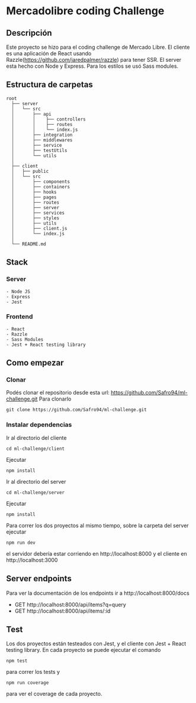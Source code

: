 # Mercadolibre coding Challenge

## Descripción

Este proyecto se hizo para el coding challenge de Mercado Libre. El cliente es una aplicación de React usando Razzle(https://github.com/jaredpalmer/razzle) para tener SSR. El server esta hecho con Node y Express. Para los estilos se usó Sass modules.

## Estructura de carpetas

    root
      ├── server
      │   └── src
      │       ├── api
      │       │    ├── controllers
      │       │    ├── routes
      │       │    └── index.js
      │       ├── integration
      │       ├── middlewares
      │       ├── service
      │       ├── testUtils
      │       └── utils
      │
      ├── client
      │   ├── public
      │   └── src
      │       ├── components
      │       ├── containers
      │       ├── hooks
      │       ├── pages
      │       ├── routes
      │       ├── server
      │       ├── services
      │       ├── styles
      │       ├── utils
      │       ├── client.js
      │       └── index.js
      │
      └── README.md

## Stack

### Server

    - Node JS
    - Express
    - Jest

### Frontend

    - React
    - Razzle
    - Sass Modules
    - Jest + React testing library

## Como empezar

### Clonar

Podés clonar el repositorio desde esta url: https://github.com/Safro94/ml-challenge.git
Para clonarlo

```
git clone https://github.com/Safro94/ml-challenge.git
```

### Instalar dependencias

Ir al directorio del cliente

```
cd ml-challenge/client
```

Ejecutar

```
npm install
```

Ir al directorio del server

```
cd ml-challenge/server
```

Ejecutar

```
npm install
```

Para correr los dos proyectos al mismo tiempo, sobre la carpeta del server ejecutar

```
npm run dev
```

el servidor debería estar corriendo en http://localhost:8000 y el cliente en http://localhost:3000

## Server endpoints

Para ver la documentación de los endpoints ir a http://localhost:8000/docs

- GET http://localhost:8000/api/items?q=query
- GET http://localhost:8000/api/items/:id

## Test

Los dos proyectos están testeados con Jest, y el cliente con Jest + React testing library. En cada proyecto se puede ejecutar el comando

```
npm test
```

para correr los tests y

```
npm run coverage
```

para ver el coverage de cada proyecto.

